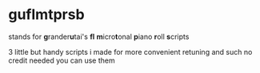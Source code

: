 # guflmtprsb
stands for **g**rander**u**tai's **fl** **m**icro**t**onal **p**iano **r**oll **s**cripts

3 little but handy scripts i made for more convenient retuning and such
no credit needed you can use them
